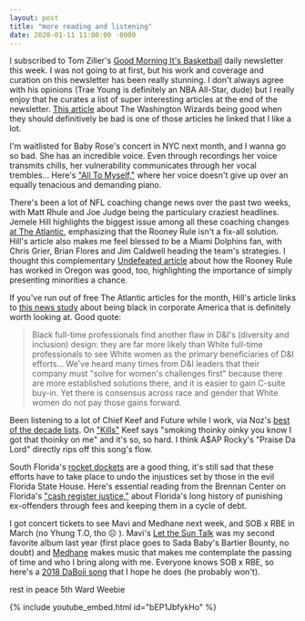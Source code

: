 ```yaml
---
layout: post
title: "more reading and listening"
date: 2020-01-11 11:00:00 -0000
---
```


I subscribed to Tom Ziller's <a target="_blank" href="https://ziller.substack.com/">Good Morning It's Basketball</a> daily newsletter this week. I was not going to at first, but his work and coverage and curation on this newsletter has been really stunning. I don't always agree with his opinions (Trae Young is definitely an NBA All-Star, dude) but I really enjoy that he curates a list of super interesting articles at the end of the newsletter. <a href="https://www.sbnation.com/nba/2020/1/8/21055661/wizards-stats-schedule-bradley-beal-john-wall" target="_blank">This article</a> about The Washington Wizards being good when they should definitively be bad is one of those articles he linked that I like a lot.

I'm waitlisted for Baby Rose's concert in NYC next month, and I wanna go so bad. She has an incredible voice. Even through recordings her voice transmits chills, her vulnerability communicates through her vocal trembles... Here's <a target="_blank" href="https://www.youtube.com/watch?v=UbaXUMNjHOs">"All To Myself,"</a> where her voice doesn't give up over an equally tenacious and demanding piano.

There's been a lot of NFL coaching change news over the past two weeks, with Matt Rhule and Joe Judge being the particulary craziest headlines. Jemele Hill highlights the biggest issue among all these coaching changes <a target="_blank" href="https://www.theatlantic.com/ideas/archive/2020/01/nfl-owners-have-problem-coaches-color/604771/">at The Atlantic</a>, emphasizing that the Rooney Rule isn't a fix-all solution. Hill's article also makes me feel blessed to be a Miami Dolphins fan, with Chris Grier, Brian Flores and Jim Caldwell heading the team's strategies. I thought this complementary <a href="https://theundefeated.com/features/oregon-law-on-hiring-minority-college-coaches-works-so-why-isnt-it-used-elsewhere/" target="_blank">Undefeated article</a> about how the Rooney Rule has worked in Oregon was good, too, highlighting the importance of simply presenting minorities a chance. 

If you've run out of free The Atlantic articles for the month, Hill's article links to <a target="_blank" href="https://www.prnewswire.com/news-releases/new-study-takes-an-unprecedented-look-at-being-black-in-corporate-america-300971399.html">this news study</a> about being black in corporate America that is definitely worth looking at. Good quote:

>Black full-time professionals find another flaw in D&I's (diversity and inclusion) design: they are far more likely than White full-time professionals to see White women as the primary beneficiaries of D&I efforts... We've heard many times from D&I leaders that their company must "solve for women's challenges first" because there are more established solutions there, and it is easier to gain C-suite buy-in. Yet there is consensus across race and gender that White women do not pay those gains forward.

Been listening to a lot of Chief Keef and Future while I work, via Noz's <a target="_blank" href="https://noz.agency/">best of the decade lists</a>. On <a target="_blank" href="https://www.youtube.com/watch?v=1rr0TtBVPGA">"Kills"</a> Keef says "smoking thoinky oinky you know I got that thoinky on me" and it's so, so hard. I think A$AP Rocky's "Praise Da Lord" directly rips off this song's flow.

South Florida's <a target="_blank" href="https://slate.com/news-and-politics/2020/01/florida-felon-voting-rights-amendment-4-counties-poll-tax.html">rocket dockets</a> are a good thing, it's still sad that these efforts have to take place to undo the injustices set by those in the evil Florida State House. Here's essential reading from the Brennan Center on Florida's <a href="https://www.brennancenter.org/our-work/analysis-opinion/cash-register-justice" target="_blank">"cash register justice,"</a> about Florida's long history of punishing ex-offenders through fees and keeping them in a cycle of debt.

I got concert tickets to see Mavi and Medhane next week, and SOB x RBE in March (no Yhung T.O, tho ☹️ ). Mavi's <a href="https://letthesun.one/">Let the Sun Talk</a> was my second favorite album last year (first place goes to Sada Baby's Bartier Bounty, no doubt) and <a target="_blank" href="https://medhane.bandcamp.com/">Medhane</a> makes music that makes me contemplate the passing of time and who I bring along with me. Everyone knows SOB x RBE, so here's a <a target="_blank" href="https://www.youtube.com/watch?v=OZ-FTDFkwAM">2018 DaBoii song</a> that I hope he does (he probably won't).

rest in peace 5th Ward Weebie

{% include youtube_embed.html id="bEP1JbfykHo" %}